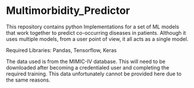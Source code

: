 # Multimorbidity_Predictor
This repository contains python Implementations for a set of ML models that work together to predict co-occurring diseases in patients.
Although it uses multiple models, from a user point of view, it all acts as a single model.

Required Libraries: Pandas, Tensorflow, Keras

The data used is from the MIMIC-IV database. This will need to be downloaded after becoming a credentialed user and completing the required training. This data unfortunately cannot be provided here due to the same reasons.
